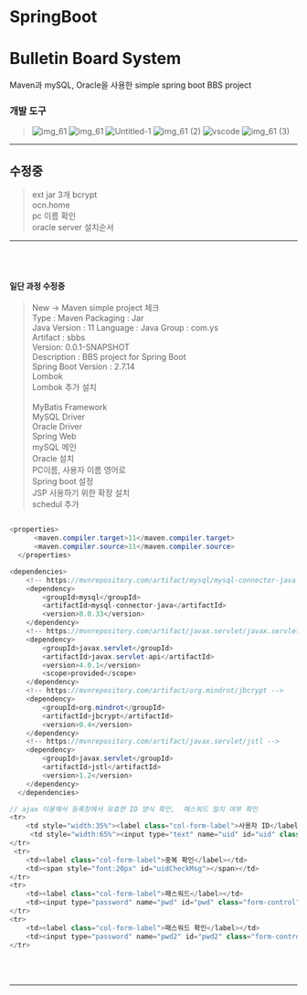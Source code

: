 # SpringBoot

<h1>Bulletin Board System</h1>

<p>
Maven과 mySQL, Oracle을 사용한 simple spring boot BBS project
</p>

<h3>개발 도구</h3>

>  ![img_61](https://github.com/Mayhem-XD/Java/assets/116787370/80653f1d-6745-40e3-8af4-fc82d7d81518) ![img_61](https://github.com/Mayhem-XD/PyCo/assets/116787370/315f7972-a2df-4f8d-aeba-b889b50d0c5d) ![Untitled-1](https://github.com/Mayhem-XD/Java/assets/116787370/076d94a4-563d-4b9e-ac52-0509d22077e6)
> ![img_61 (2)](https://github.com/Mayhem-XD/Java/assets/116787370/8406f594-fb71-4cdc-80fd-ff72268cfcab)     ![vscode](https://github.com/Mayhem-XD/Java/assets/116787370/fbda9bcc-d200-448d-bca2-d1e142d45fcd)    ![img_61 (3)](https://github.com/Mayhem-XD/Java/assets/116787370/13a06fa8-7827-4a1c-a19f-7b23c25f4a4f)
> 
<hr>
<h2>수정중</h2>

> ext jar 3개
> bcrypt<br>
> ocn.home<br>
> pc 이름 확인<br>
> oracle server 설치순서
<hr>
<br><br>

<h4>일단 과정 수정중</h4>

> New -> Maven simple project 체크 <br>
> Type : Maven	Packaging  : Jar <br>
> Java Version : 11   Language : Java
> Group : com.ys <br>
> Artifact : sbbs <br>
> Version: 0.0.1-SNAPSHOT <br>
> Description : BBS project for Spring Boot <br>
> Spring Boot Version : 2.7.14 <br>
> Lombok <br>
> Lombok 추가 설치 <br>  
> MyBatis Framework <br>
> MySQL Driver <br>
> Oracle Driver <br>
> Spring Web <br>
> mySQL 메인 <br>
> Oracle 설치 <br>
> PC이름, 사용자 이름 영어로 <br>
> Spring boot 설정 <br>
> JSP 사용하기 위한 확장 설치<br>
> schedul 추가

~~~ java

<properties>
	  <maven.compiler.target>11</maven.compiler.target>
	  <maven.compiler.source>11</maven.compiler.source>
  </properties>

<dependencies>
	<!-- https://mvnrepository.com/artifact/mysql/mysql-connector-java -->
	<dependency>
	    <groupId>mysql</groupId>
	    <artifactId>mysql-connector-java</artifactId>
	    <version>8.0.33</version>
	</dependency>
	<!-- https://mvnrepository.com/artifact/javax.servlet/javax.servlet-api -->
	<dependency>
	    <groupId>javax.servlet</groupId>
	    <artifactId>javax.servlet-api</artifactId>
	    <version>4.0.1</version>
	    <scope>provided</scope>
	</dependency>
	<!-- https://mvnrepository.com/artifact/org.mindrot/jbcrypt -->
	<dependency>
	    <groupId>org.mindrot</groupId>
	    <artifactId>jbcrypt</artifactId>
	    <version>0.4</version>
	</dependency>
	<!-- https://mvnrepository.com/artifact/javax.servlet/jstl -->
	<dependency>
	    <groupId>javax.servlet</groupId>
	    <artifactId>jstl</artifactId>
	    <version>1.2</version>
	</dependency>
  </dependencies>

~~~

~~~ java
// ajax 이용해서 등록창에서 유효한 ID 양식 확인,  패스워드 일치 여부 확인
<tr>
	<td style="width:35%"><label class="col-form-label">사용자 ID</label></td>
	 <td style="width:65%"><input type="text" name="uid" id="uid" class="form-control" placeholder="3글자 이상 입력하세요"></td>
</tr>
 <tr>                    
	<td><label class="col-form-label">중복 확인</label></td>	                		
	<td><span style="font:20px" id="uidCheckMsg"></span></td>
</tr>
<tr>
	<td><label class="col-form-label">패스워드</label></td>
	<td><input type="password" name="pwd" id="pwd" class="form-control"></td>
</tr>
<tr>
	<td><label class="col-form-label">패스워드 확인</label></td>
	<td><input type="password" name="pwd2" id="pwd2" class="form-control"></td>
</tr>

~~~


<br><br>



<hr>




